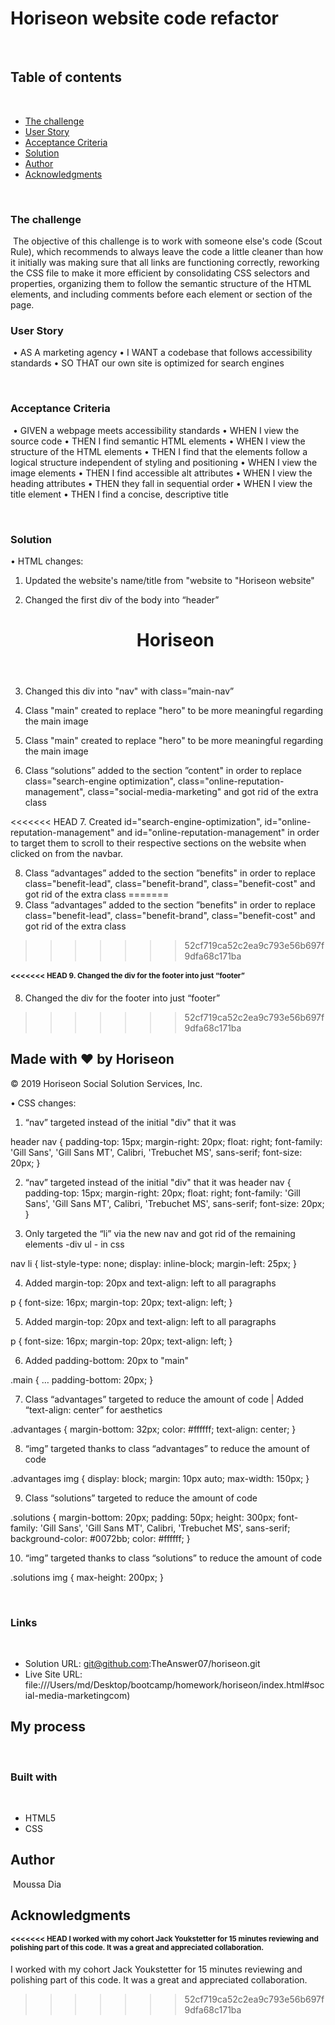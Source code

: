 # Horiseon website code refactor
​
## Table of contents
​
  - [The challenge](#the-challenge)
  - [User Story](#user-story)
  - [Acceptance Criteria](#acceptance-criteria)
  - [Solution](#solution)
  - [Author](#author)
  - [Acknowledgments](#acknowledgments)

​
### The challenge
​
The objective of this challenge is to work with someone else's code (Scout Rule), which recommends to always leave the code a little cleaner than how it initially was making sure that all links are functioning correctly, reworking the CSS file to make it more efficient by consolidating CSS selectors and properties, organizing them to follow the semantic structure of the HTML elements, and including comments before each element or section of the page.
​
### User Story
​
•	AS A marketing agency
•	I WANT a codebase that follows accessibility standards
•	SO THAT our own site is optimized for search engines

​
### Acceptance Criteria
​
•	GIVEN a webpage meets accessibility standards
•	WHEN I view the source code
•	THEN I find semantic HTML elements
•	WHEN I view the structure of the HTML elements
•	THEN I find that the elements follow a logical structure independent of styling and positioning
•	WHEN I view the image elements
•	THEN I find accessible alt attributes
•	WHEN I view the heading attributes
•	THEN they fall in sequential order
•	WHEN I view the title element
•	THEN I find a concise, descriptive title

​
### Solution

•	HTML changes:

1.	Updated the website's name/title from "website to "Horiseon website"

  <title>Horiseon website</title>


2.	Changed the first div of the body into “header”

    <header>
        <h1>Hori<span class="seo">seo</span>n</h1>


3.	Changed this div into "nav" with class=”main-nav”

<nav class=”main-nav”>

4.	Class "main" created to replace "hero" to be more meaningful regarding the main image

<nav class=”main-nav”>

5.	Class "main" created to replace "hero" to be more meaningful regarding the main image

    <main class="main"></main>

6.	Class “solutions” added to the section ”content" in order to replace class="search-engine optimization", class="online-reputation-management", class="social-media-marketing" and got rid of the extra class

<section class="content">
        <div class="solutions">

<<<<<<< HEAD
7.	Created id="search-engine-optimization", id="online-reputation-management" and id="online-reputation-management" in order to target them to scroll to their respective sections on the website when clicked on from the navbar.

<div class="solutions" id="search-engine-optimization">

<div class="solutions" id="online-reputation-management">

<div class="solutions" id="social-media-marketing">


8.	Class “advantages” added to the section ”benefits" in order to replace class="benefit-lead", class="benefit-brand", class="benefit-cost" and got rid of the extra class
=======
7.	Class “advantages” added to the section ”benefits" in order to replace class="benefit-lead", class="benefit-brand", class="benefit-cost" and got rid of the extra class
>>>>>>> 52cf719ca52c2ea9c793e56b697f9dfa68c171ba

<section class="benefits">
        <div class="advantages">

<<<<<<< HEAD
9.	Changed the div for the footer into just “footer”
=======
8.	Changed the div for the footer into just “footer”
>>>>>>> 52cf719ca52c2ea9c793e56b697f9dfa68c171ba

<footer>
        <h2>Made with ❤️️ by Horiseon</h2>
            <p>
            &copy; 2019 Horiseon Social Solution Services, Inc.
            </p>
    </footer>


•	CSS changes:

1.	“nav” targeted instead of the initial "div" that it was

header nav {
    padding-top: 15px;
    margin-right: 20px;
    float: right;
    font-family: 'Gill Sans', 'Gill Sans MT', Calibri, 'Trebuchet MS', sans-serif;
    font-size: 20px;
}

2.	“nav” targeted instead of the initial "div" that it was
header nav {
    padding-top: 15px;
    margin-right: 20px;
    float: right;
    font-family: 'Gill Sans', 'Gill Sans MT', Calibri, 'Trebuchet MS', sans-serif;
    font-size: 20px;
}

3.	Only targeted the “li” via the new nav and got rid of the remaining elements -div ul - in css

nav li {
    list-style-type: none;
    display: inline-block;
    margin-left: 25px;
}

4.	Added margin-top: 20px and text-align: left to all paragraphs

p {
    font-size: 16px;
    margin-top: 20px;
    text-align: left;
}

5.	Added margin-top: 20px and text-align: left to all paragraphs

p {
    font-size: 16px;
    margin-top: 20px;
    text-align: left;
}


6.	Added padding-bottom: 20px to "main"

.main {
    …
    padding-bottom: 20px;
}


7.	Class “advantages” targeted to reduce the amount of code | Added “text-align: center” for aesthetics

.advantages {
    margin-bottom: 32px;
    color: #ffffff;
    text-align: center;
}


8.	“img” targeted thanks to class “advantages” to reduce the amount of code

.advantages img {
    display: block;
    margin: 10px auto;
    max-width: 150px;
}

9.	Class “solutions” targeted to reduce the amount of code

.solutions {
    margin-bottom: 20px;
    padding: 50px;
    height: 300px;
    font-family: 'Gill Sans', 'Gill Sans MT', Calibri, 'Trebuchet MS', sans-serif;
    background-color: #0072bb;
    color: #ffffff;
}

10.	“img” targeted thanks to class “solutions” to reduce the amount of code

.solutions img {
    max-height: 200px;
}


​
### Links
​
- Solution URL: git@github.com:TheAnswer07/horiseon.git
- Live Site URL: file:///Users/md/Desktop/bootcamp/homework/horiseon/index.html#social-media-marketingcom)
​
## My process
​
### Built with
​
- HTML5
- CSS
​
## Author
​
Moussa Dia
​
​
## Acknowledgments
​
<<<<<<< HEAD
I worked with my cohort Jack Youkstetter for 15 minutes reviewing and polishing part of this code. It was a great and appreciated collaboration.
=======
I worked with my cohort Jack Youkstetter for 15 minutes reviewing and polishing part of this code. It was a great and appreciated collaboration.
>>>>>>> 52cf719ca52c2ea9c793e56b697f9dfa68c171ba
